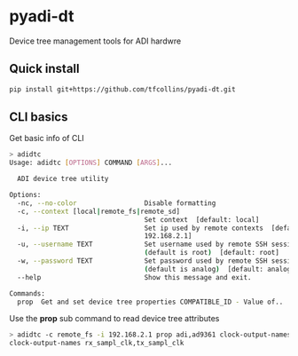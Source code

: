 # pyadi-dt

Device tree management tools for ADI hardwre

## Quick install

```bash
pip install git+https://github.com/tfcollins/pyadi-dt.git
```

## CLI basics

Get basic info of CLI
```bash
> adidtc
Usage: adidtc [OPTIONS] COMMAND [ARGS]...

  ADI device tree utility

Options:
  -nc, --no-color                 Disable formatting
  -c, --context [local|remote_fs|remote_sd]
                                  Set context  [default: local]
  -i, --ip TEXT                   Set ip used by remote contexts  [default:
                                  192.168.2.1]
  -u, --username TEXT             Set username used by remote SSH sessions
                                  (default is root)  [default: root]
  -w, --password TEXT             Set password used by remote SSH sessions
                                  (default is analog)  [default: analog]
  --help                          Show this message and exit.

Commands:
  prop  Get and set device tree properties COMPATIBLE_ID - Value of..
```

Use the **prop** sub command to read device tree attributes
```bash
> adidtc -c remote_fs -i 192.168.2.1 prop adi,ad9361 clock-output-names
clock-output-names rx_sampl_clk,tx_sampl_clk
```